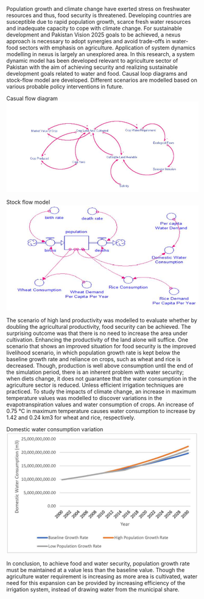 Population growth and climate change have exerted stress on freshwater resources and thus, food security is threatened. Developing countries are susceptible due to rapid population growth, scarce fresh water resources and inadequate capacity to cope with climate change. For sustainable development and Pakistan Vision 2025 goals to be achieved, a nexus approach is necessary to adopt synergies and avoid trade-offs in water-food sectors with emphasis on agriculture. Application of system dynamics modelling in nexus is largely an unexplored area. In this research, a system dynamic model has been developed relevant to agriculture sector of Pakistan with the aim of achieving security and realizing sustainable development goals related to water and food. Causal loop diagrams and stock-flow model are developed. Different scenarios are modelled based on various probable policy interventions in future.

Casual flow diagram
![Casual Loop Diagram](https://github.com/Rafique89/Indus-River-Basin-Water-Management-Modeling-and-Decision-Support/blob/master/Figures/Casual%20loop%20diagram.png)


Stock flow model
![Stock Flow Model](https://github.com/Rafique89/Indus-River-Basin-Water-Management-Modeling-and-Decision-Support/blob/master/Figures/Stock%20flow%20model.png)

The scenario of high land productivity was modelled to evaluate whether by doubling the agricultural productivity, food security can be achieved. The surprising outcome was that there is no need to increase the area under cultivation. Enhancing the productivity of the land alone will suffice. One scenario that shows an improved situation for food security is the improved livelihood scenario, in which population growth rate is kept below the baseline growth rate and reliance on crops, such as wheat and rice is decreased. Though, production is well above consumption until the end of the simulation period, there is an inherent problem with water security; when diets change, it does not guarantee that the water consumption in the agriculture sector is reduced. Unless efficient irrigation techniques are practiced. To study the impacts of climate change, an increase in maximum temperature values was modelled to discover variations in the evapotranspiration values and water consumption of crops. An increase of 0.75 °C in maximum temperature causes water consumption to increase by 1.42 and 0.24 km3 for wheat and rice, respectively. 


Domestic water consumption variation
![Results](https://github.com/Rafique89/Indus-River-Basin-Water-Management-Modeling-and-Decision-Support/blob/master/Figures/Domestic%20water%20consumption%20variation%20for%20baseline%2C%20high%20growth%20rate%20and%20low%20growth%20rate%20scenarios.png)

In conclusion, to achieve food and water security, population growth rate must be maintained at a value less than the baseline value. Though the agriculture water requirement is increasing as more area is cultivated, water need for this expansion can be provided by increasing efficiency of the irrigation system, instead of drawing water from the municipal share.
